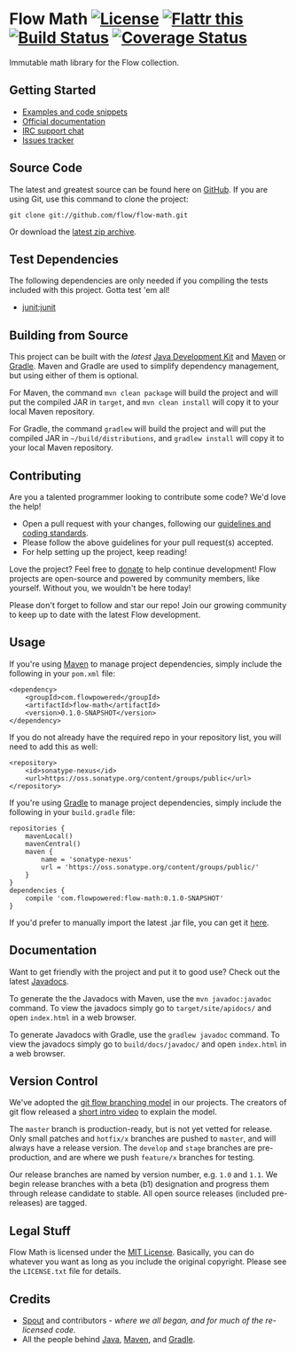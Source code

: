 Flow Math [![License](http://img.shields.io/badge/license-MIT-lightgrey.svg?style=flat)][License] [![Flattr this](http://img.shields.io/badge/flattr-donate-lightgrey.svg?style=flat)][Donate] [![Build Status](http://img.shields.io/travis/flow/flow-math/master.svg?style=flat)](https://travis-ci.org/flow/flow-math) [![Coverage Status](http://img.shields.io/coveralls/flow/flow-math/master.svg?style=flat)](https://coveralls.io/r/flow/flow-math)
=========
Immutable math library for the Flow collection.

## Getting Started
* [Examples and code snippets](https://github.com/flow/examples/tree/master/math)
* [Official documentation](#documentation)
* [IRC support chat](http://kiwiirc.com/client/irc.esper.net/flow)
* [Issues tracker](https://github.com/flow/flow-math/issues)

## Source Code
The latest and greatest source can be found here on [GitHub](https://github.com/flow/flow-math). If you are using Git, use this command to clone the project:

    git clone git://github.com/flow/flow-math.git

Or download the [latest zip archive](https://github.com/flow/flow-math/archive/master.zip).

## Test Dependencies
The following dependencies are only needed if you compiling the tests included with this project. Gotta test 'em all!
* [junit:junit](https://oss.sonatype.org/#nexus-search;gav~junit~junit~~~)

## Building from Source
This project can be built with the _latest_ [Java Development Kit](http://oracle.com/technetwork/java/javase/downloads) and [Maven](http://maven.apache.org/) or [Gradle](http://www.gradle.org/). Maven and Gradle are used to simplify dependency management, but using either of them is optional.

For Maven, the command `mvn clean package` will build the project and will put the compiled JAR in `target`, and `mvn clean install` will copy it to your local Maven repository.

For Gradle, the command `gradlew` will build the project and will put the compiled JAR in `~/build/distributions`, and `gradlew install` will copy it to your local Maven repository.

## Contributing
Are you a talented programmer looking to contribute some code? We'd love the help!

* Open a pull request with your changes, following our [guidelines and coding standards](CONTRIBUTING.md).
* Please follow the above guidelines for your pull request(s) accepted.
* For help setting up the project, keep reading!

Love the project? Feel free to [donate] to help continue development! Flow projects are open-source and powered by community members, like yourself. Without you, we wouldn't be here today!

Please don't forget to follow and star our repo! Join our growing community to keep up to date with the latest Flow development.

## Usage
If you're using [Maven](http://maven.apache.org/download.html) to manage project dependencies, simply include the following in your `pom.xml` file:

    <dependency>
        <groupId>com.flowpowered</groupId>
        <artifactId>flow-math</artifactId>
        <version>0.1.0-SNAPSHOT</version>
    </dependency>

If you do not already have the required repo in your repository list, you will need to add this as well:

    <repository>
        <id>sonatype-nexus</id>
        <url>https://oss.sonatype.org/content/groups/public</url>
    </repository>

If you're using [Gradle](http://www.gradle.org/) to manage project dependencies, simply include the following in your `build.gradle` file:

    repositories {
        mavenLocal()
        mavenCentral()
        maven {
            name = 'sonatype-nexus'
            url = 'https://oss.sonatype.org/content/groups/public/'
        }
    }
    dependencies {
        compile 'com.flowpowered:flow-math:0.1.0-SNAPSHOT'
    }

If you'd prefer to manually import the latest .jar file, you can get it [here](https://github.com/flow/flow-math/releases).

## Documentation
Want to get friendly with the project and put it to good use? Check out the latest [Javadocs](http://math.flowpowered.com/).

To generate the the Javadocs with Maven, use the `mvn javadoc:javadoc` command. To view the javadocs simply go to `target/site/apidocs/` and open `index.html` in a web browser.

To generate Javadocs with Gradle, use the `gradlew javadoc` command. To view the javadocs simply go to `build/docs/javadoc/` and open `index.html` in a web browser.

## Version Control
We've adopted the [git flow branching model](http://nvie.com/posts/a-successful-git-branching-model/) in our projects. The creators of git flow released a [short intro video](http://vimeo.com/16018419) to explain the model.

The `master` branch is production-ready, but is not yet vetted for release. Only small patches and `hotfix/x` branches are pushed to `master`, and will always have a release version. The `develop` and `stage` branches are pre-production, and are where we push `feature/x` branches for testing.

Our release branches are named by version number, e.g. `1.0` and `1.1`. We begin release branches with a beta (b1) designation and progress them through release candidate to stable. All open source releases (included pre-releases) are tagged.

## Legal Stuff
Flow Math is licensed under the [MIT License][License]. Basically, you can do whatever you want as long as you include the original copyright. Please see the `LICENSE.txt` file for details.

## Credits
* [Spout](https://spout.org/) and contributors - *where we all began, and for much of the re-licensed code.*
* All the people behind [Java](http://www.oracle.com/technetwork/java/index.html), [Maven](http://maven.apache.org/), and [Gradle](http://www.gradle.org/).

[Donate]: https://flattr.com/submit/auto?user_id=spout&url=https://github.com/flow/flow-math&title=Flow+Math&language=Java&tags=github&category=software
[License]: https://tldrlegal.com/license/mit-license
